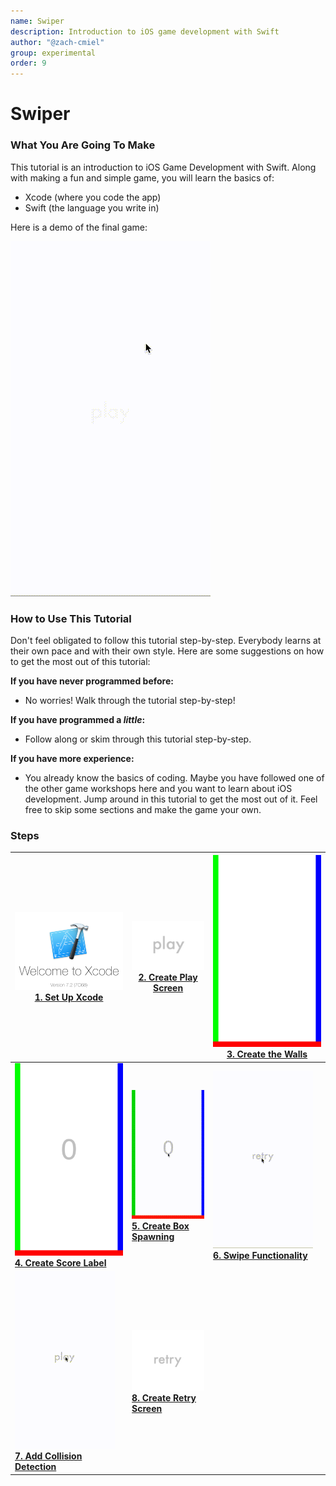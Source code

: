 ```yaml
---
name: Swiper
description: Introduction to iOS game development with Swift
author: "@zach-cmiel"
group: experimental
order: 9
---
```


# Swiper

### What You Are Going To Make

This tutorial is an introduction to iOS Game Development with Swift. Along with
making a fun and simple game, you will learn the basics of:

- Xcode (where you code the app)
- Swift (the language you write in)

Here is a demo of the final game:

![](img/demo.gif)

### How to Use This Tutorial

Don't feel obligated to follow this tutorial step-by-step. Everybody learns at
their own pace and with their own style. Here are some suggestions on how to get
the most out of this tutorial:

**If you have never programmed before:**

- No worries! Walk through the tutorial step-by-step!

**If you have programmed a _little_:**

- Follow along or skim through this tutorial step-by-step.

**If you have more experience:**

- You already know the basics of coding. Maybe you have followed one of the
  other game workshops here and you want to learn about iOS development. Jump
  around in this tutorial to get the most out of it. Feel free to skip some
  sections and make the game your own.

### Steps

| **[![](img/xcode.png) <br> 1. Set Up Xcode](set_up_xcode.md)**                      | **[![](img/play.png) <br> 2. Create Play Screen](play_screen.md)**      | **[![](img/walls.png)  <br> 3. Create the Walls](walls.md)**                  |
| ----------------------------------------------------------------------------------- | ----------------------------------------------------------------------- | ----------------------------------------------------------------------------- |
| **[![](img/score.png) <br> 4. Create Score Label](score_label.md)**                 | **[![](img/box.gif) <br> 5. Create Box Spawning](box_spawning.md)**     | **[![](img/swipe.gif)  <br> 6. Swipe Functionality](swipe_functionality.md)** |
| **[![](img/physics.gif) <br> 7. Add Collision Detection](collision_detection.md)**  | **[![](img/retry.png) <br> 8. Create Retry Screen](retry_screen.md)**   |                                                                               |
